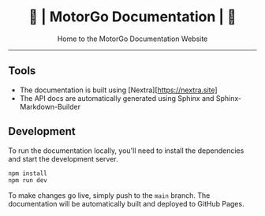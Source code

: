 <h1 align="center">📕 | MotorGo Documentation | 📕</h1>

<p align="center">
  Home to the MotorGo Documentation Website
</p>

---


## Tools

* The documentation is built using [Nextra][https://nextra.site]
* The API docs are automatically generated using Sphinx and Sphinx-Markdown-Builder


## Development

To run the documentation locally, you'll need to install the dependencies and start the development server.

```bash
npm install
npm run dev
```

To make changes go live, simply push to the `main` branch. The documentation will be automatically built and deployed to GitHub Pages.

